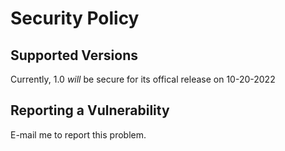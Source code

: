 # Security Policy

## Supported Versions

Currently, 1.0 <em>will</em> be secure for its offical release on 10-20-2022
## Reporting a Vulnerability
E-mail me to report this problem.
